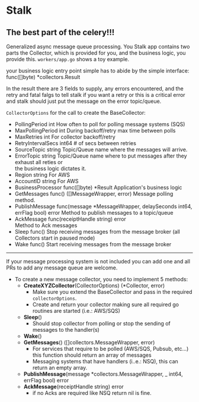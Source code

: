 # Stalk
## The best part of the celery!!!

Generalized async message queue processing.  You Stalk app contains two parts the Collector, 
which is provided for you, and the business logic, you provide this. `workers/app.go` shows a toy example.

your business logic entry point simple has to abide by the simple interface:
 func([]byte) *collectors.Result
 
 In the result there are 3 fields to supply, any errors encountered, and 
 the retry and fatal falgs to tell stalk if you want a retry or this is a critical error
 and stalk should just put the message on the error topic/queue.


`CollectorOptions` for the call to create the BaseCollector:
- PollingPeriod     int       How often to poll for polling message systems (SQS)
- MaxPollingPeriod  int       During backoff/retry max time between polls
- MaxRetries        int       For collector backoff/retry
- RetryIntervalSecs int64     # of secs between retries
- SourceTopic       string    Topic/Queue name where the messages will arrive.
- ErrorTopic        string    Topic/Queue name where to put messages after they exhaust all reties or  
                              the business logic dictates it.
- Region            string    For AWS
- AccountID         string    For AWS
- BusinessProcessor func([]byte) *Result
                              Application's business logic
- GetMessages       func() ([]MessageWrapper, error)
                              Message polling method.
- PublishMessage    func(message *MessageWrapper, delaySeconds int64, errFlag bool) error
                              Method to publish messages to a topic/queue 
- AckMessage        func(receiptHandle string) error  
                              Method to Ack messages
- Sleep             func()    Stop receiving messages from the message broker 
                              (all Collectors start in paused mode)
- Wake              func()    Start receiving messages from the message broker


---

If your message processing system is not included you can add one and all PRs to add any 
message queue are welcome.

- To create a new message collector, you need to implement 5 methods:
	- **CreateXYZCollector**(CollectorOptions) (*Collector, error)
	    - Make sure you extend the BaseCollector and pass in the required `collectorOptions`.
		- Create and return your collector making sure all required go routines are started (i.e.: AWS/SQS)
	- **Sleep**()
		- Should stop collector from polling or stop the sending of messages to the handler(s)
	- **Wake**() 
	- **GetMessages**() ([]collectors.MessageWrapper, error)
		- For services that require to be polled (AWS/SQS, Pubsub, etc...) this function should return an array of messages
		- Messaging systems that have handlers (i..e.: NSQ), this can return an empty array.
	- **PublishMessage**(message *collectors.MessageWrapper, _ int64, errFlag bool) error
	- **AckMessage**(receiptHandle string) error
		- if no Acks are required like NSQ return nil is fine.
